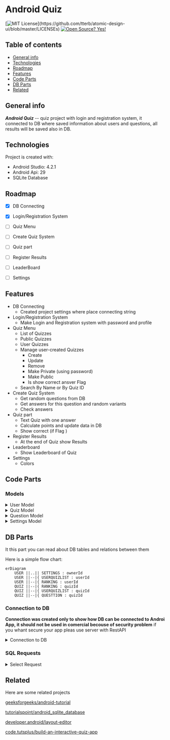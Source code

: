 # Android Quiz

[![MIT License](https://img.shields.io/apm/l/atomic-design-ui.svg?)](https://github.com/tterb/atomic-design-ui/blob/master/LICENSEs)
[![Open Source? Yes!](https://badgen.net/badge/Open%20Source%20%3F/Yes%21/blue?icon=github)](https://github.com/Naereen/badges/)
 
## Table of contents
* [General info](#general-info)
* [Technologies](#technologies)
* [Roadmap](#roadmap)
* [Features](#features)
* [Code Parts](#code-parts)
* [DB Parts](#db-parts)
* [Related](#related)
## General info
**_Android Quiz_**  -- quiz project with login and registration system, it connected to DB where saved information about users and questions, all results will be saved also in DB.
 
 
  
## Technologies
Project is created with:
* Android Studio: 4.2.1
* Android Api: 29
* SQLite Database
  
## Roadmap

* [X] DB Connecting
* [X] Login/Registration System
* [ ] Quiz Menu
* [ ] Create Quiz System 
* [ ] Quiz part
* [ ] Register Results
* [ ] LeaderBoard
* [ ] Settings 


## Features


* DB Connecting   
    * Created project settings where place connecting string
* Login/Registration System
    * Make Login and Registration system with password and profile 
* Quiz Menu
    * List of Quizzes
    * Public Quizzes
    * User Quizzes
    * Manage user-created Quizzes
        * Create
        * Update
        * Remove
        * Make Private (using password)
        * Make Public
        * Is show correct ansver Flag 
    * Search By Name or By Quiz ID
* Create Quiz System 
    * Get random questions from DB 
    * Get answers for this question and random variants 
    * Check answers 
* Quiz part
    * Text Quiz with one answer
    * Calculate points and update data in DB
    * Show correct (if Flag )
* Register Results
    * At the end of Quiz show Results
* Leaderboard
    * Show Leaderboard of Quiz
* Settings 
    * Colors
## Code Parts

### Models

<details><summary>User Model</summary>
<p> 

  ```
  public class User {
      public int id;
      public String name;
      public String password;  
      private UserSetting settings;
      public void setSetting(int settingId){}
      public UserSetting getSetting(){return settings;}
  }
  ```
</p>
</details>

<details><summary>Quiz Model</summary>
<p>  
  
  ```
  public class Quiz {
      public int id;
      public int ownerId;
      public String name;
      public String password;
      public bool isPasswordRequered;
      public bool isPublic;  
      public int maxQuestions; 
      public bool showCorrect; 
      private List<Question> questionsDone;
      private List<Question> questions;
      public void initQuestions(){}
      public Question GetQuestion(){} 
  }
  ```
  
</p>
</details>
  
<details><summary>Question Model</summary>
<p>  
  
  ```
  public class Question {
      public int id; 
      public String description;
      public String answer; 
      public List<String> variants;   
      public bool isCorrect; 
  }
  ```
  
</p>
</details>
<details><summary>Settings Model</summary>
<p>   
  
  ```
  public class Settings {
      public int id; 
      public int ownerId; 
      //different settings
      public void Init(){} 
      public void Save(){}
      public void Read(){}
  }
  ```
  
</p>
</details>

## DB Parts

It this part you can read about DB tables and relations between them
  
Here is a simple flow chart:

```mermaid
erDiagram
    USER ||..|| SETTINGS : ownerId
    USER ||--|{ USERQUIZLIST : userId
    USER ||--|{ RANKING : userId
    QUIZ ||--|{ RANKING : quizId
    QUIZ ||--|{ USERQUIZLIST : quizId
    QUIZ ||--|{ QUESTTION : quizId 
``` 
 
### Connection to DB
 **Connection was created only to show how DB can be connected to Androi App, it should not be used in comercial becouse of security problem**
if you whant secure your app pleas use server with RestAPI

<details><summary>Connection to DB</summary>
<p>  
 Before you will add this code need add mysql-connector-java-5.1.20-bin.jar to your lib folder (app/libs/mysql-connector-java-5.1.20-bin.jar)
 Download only version 5.1.20 from site [downloads.mysql.com archives](https://downloads.mysql.com/archives/c-j/)

 In **url** enter server in format "jdbc:mysql://[DB Server]/[DB Name]"
 If you run on local PC your DB Server should be your PC IP, it will be also work if PC in same network where android device 
 
 In **username** enter DB User with access from all IP (values '%' or '0:0:0:0')
 
```
    private static final String LOG = "DEBUG";
    private static String classjdbcDriver = "net.sourceforge.jtds.jdbc.Driver";

    private static String url = "jdbc:mysql://192.168.1.20/android_quiz";
    private static String username = "java";
    private static String password = "password";
    String res = "";
    private static Connection connection() {
        StrictMode.ThreadPolicy policy = new StrictMode.ThreadPolicy.Builder().permitAll().build();
        StrictMode.setThreadPolicy(policy);

        try {
            Class.forName("com.mysql.jdbc.Driver"); // Add DB Driver to program
            System.out.println("Driver loaded!");
            Connection connection = DriverManager.getConnection(url, username, password);
            System.out.println("Database connected!");
            return connection;
        } catch (SQLException | ClassNotFoundException e) {
            throw new IllegalStateException("Cannot connect the database!", e);
        }
    }
```
 
</p>
</details>

### SQL Requests
<details><summary>Select Request</summary>
<p>

```
    public static User LogIn( String login, String password){

        try{
            Connection con = connection(); //Get DB Connection 
            String sql;
            sql  = "SELECT Id,Name FROM users WHERE Name =? And Password = ?"; // '?' places for parameters
            PreparedStatement prest = con.prepareStatement(sql);
            prest.setString(1,login);
            prest.setString(2,password);
            User result = new User();
            ResultSet rs = prest.executeQuery(); 
            if (rs.next()){
                result.Id = rs.getInt("Id");
                result.Login = rs.getString("Name");

                System.out.println(result.Id + "\t" + "- " + result.Login);

            }
            prest.close(); // important to close reader
            con.close();// important to close connections
            return result;
        }
        catch (SQLException s){
            System.out.println("SQL statement is not executed!");
            System.out.println(s.getMessage());

        }

        return null;
    }

```
 
</p>
</details>
 
## Related

Here are some related projects

[geeksforgeeks/android-tutorial](https://www.geeksforgeeks.org/android-tutorial/)

[tutorialspoint/android_sqlite_database](https://www.tutorialspoint.com/android/android_sqlite_database.htm)

[developer.android/layout-editor](https://developer.android.com/studio/write/layout-editor)

[code.tutsplus/build-an-interactive-quiz-app](https://code.tutsplus.com/tutorials/android-ui-workshop-build-an-interactive-quiz-app--mobile-14208)

